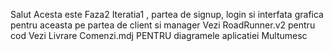 Salut 
Acesta este Faza2 Iteratia1 , partea de signup, login si interfata grafica pentru aceasta pe partea de client si manager
Vezi RoadRunner.v2 pentru cod
Vezi Livrare Comenzi.mdj PENTRU diagramele aplicatiei 
Multumesc
